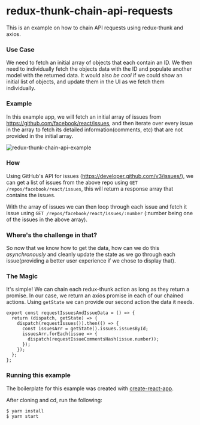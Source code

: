 # redux-thunk-chain-api-requests
This is an example on how to chain API requests using redux-thunk and axios.

### Use Case
We need to fetch an initial array of objects that each contain an ID. We then need to individually fetch the objects data with the ID and populate another model with the returned data. It would also *be cool* if we could show an initial list of objects, and update them in the UI as we fetch them individually.

### Example
In this example app, we will fetch an initial array of issues from https://github.com/facebook/react/issues, and then iterate over every issue in the array to fetch its detailed information(comments, etc) that are not provided in the initial array.

![redux-thunk-chain-api-example](https://user-images.githubusercontent.com/100900/35554723-c8a62f32-0540-11e8-9c16-2f4a2d66ea6b.gif)

### How
Using GitHub's API for issues (https://developer.github.com/v3/issues/), we can get a list of issues from the above repo using `GET /repos/facebook/react/issues`, this will return a response array that contains the issues.

With the array of issues we can then loop through each issue and fetch it issue using `GET /repos/facebook/react/issues/:number` (:number being one of the issues in the above array).

### Where's the challenge in that?
So now that we know how to get the data, how can we do this *asynchronously* and cleanly update the state as we go through each issue(providing a better user experience if we chose to display that).

### The Magic
It's simple! We can chain each redux-thunk action as long as they return a promise. In our case, we return an axios promise in each of our chained actions. Using `getState` we can provide our second action the data it needs.
```
export const requestIssuesAndIssueData = () => {
  return (dispatch, getState) => {
    dispatch(requestIssues()).then(() => {
      const issuesArr = getState().issues.issuesById;
      issuesArr.forEach(issue => {
        dispatch(requestIssueCommentsHash(issue.number));
      });
    });
  };
};
```

### Running this example
The boilerplate for this example was created with [create-react-app](https://github.com/facebook/create-react-app).

After cloning and cd, run the following:

```
$ yarn install
$ yarn start
```
